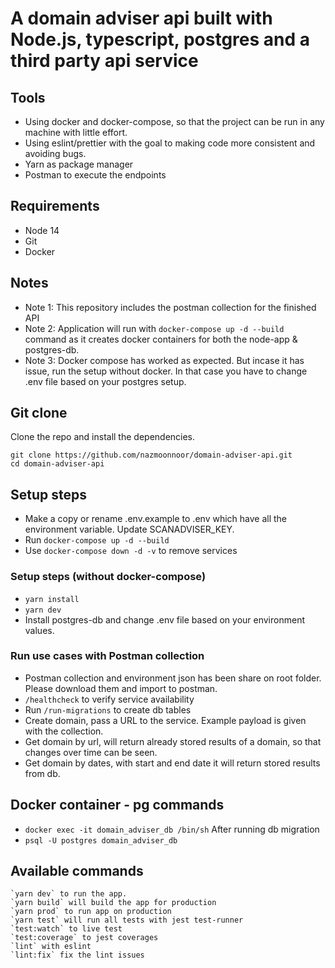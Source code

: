 # A domain adviser api built with Node.js, typescript, postgres and a third party api service

## Tools

- Using docker and docker-compose, so that the project can be run in any machine with little effort.
- Using eslint/prettier with the goal to making code more consistent and avoiding bugs.
- Yarn as package manager
- Postman to execute the endpoints

## Requirements

- Node 14
- Git
- Docker

## Notes

- Note 1: This repository includes the postman collection for the finished API
- Note 2: Application will run with `docker-compose up -d --build` command as it creates docker containers for both the node-app & postgres-db.
- Note 3: Docker compose has worked as expected. But incase it has issue, run the setup without docker. In that case you have to change .env file based on your postgres setup.

## Git clone

Clone the repo and install the dependencies.

```
git clone https://github.com/nazmoonnoor/domain-adviser-api.git
cd domain-adviser-api
```

## Setup steps

- Make a copy or rename .env.example to .env which have all the environment variable. Update SCANADVISER_KEY.
- Run `docker-compose up -d --build`
- Use `docker-compose down -d -v` to remove services

### Setup steps (without docker-compose)

- `yarn install`
- `yarn dev`
- Install postgres-db and change .env file based on your environment values.

### Run use cases with Postman collection

- Postman collection and environment json has been share on root folder. Please download them and import to postman.
- `/healthcheck` to verify service availability
- Run `/run-migrations` to create db tables
- Create domain, pass a URL to the service. Example payload is given with the collection.
- Get domain by url, will return already stored results of a domain, so that changes over time can be seen.
- Get domain by dates, with start and end date it will return stored results from db.

## Docker container - pg commands

- `docker exec -it domain_adviser_db /bin/sh`
  After running db migration
- `psql -U postgres domain_adviser_db`

## Available commands

    `yarn dev` to run the app.
    `yarn build` will build the app for production
    `yarn prod` to run app on production
    `yarn test` will run all tests with jest test-runner
    `test:watch` to live test
    `test:coverage` to jest coverages
    `lint` with eslint
    `lint:fix` fix the lint issues
